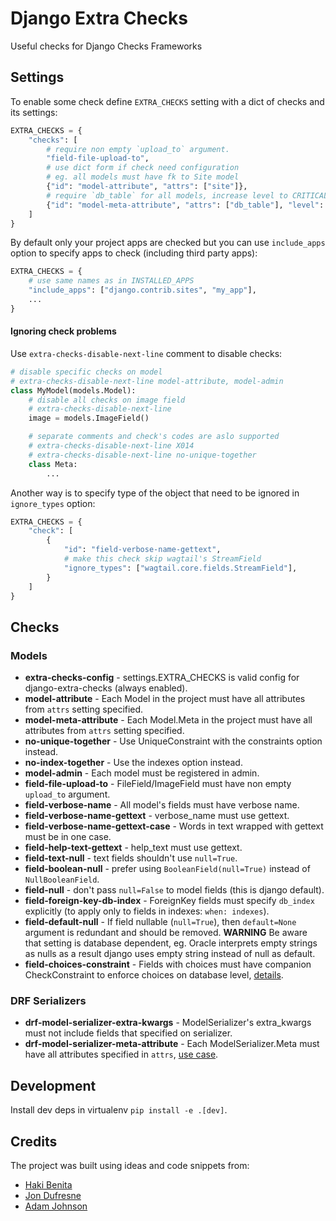# Django Extra Checks

Useful checks for Django Checks Frameworks

## Settings

To enable some check define `EXTRA_CHECKS` setting with a dict of checks and its settings:

```python
EXTRA_CHECKS = {
    "checks": [
        # require non empty `upload_to` argument.
        "field-file-upload-to",
        # use dict form if check need configuration
        # eg. all models must have fk to Site model
        {"id": "model-attribute", "attrs": ["site"]},
        # require `db_table` for all models, increase level to CRITICAL
        {"id": "model-meta-attribute", "attrs": ["db_table"], "level": "CRITICAL"},
    ]
}
```

By default only your project apps are checked but you can use
`include_apps` option to specify apps to check (including third party apps):

```python
EXTRA_CHECKS = {
    # use same names as in INSTALLED_APPS
    "include_apps": ["django.contrib.sites", "my_app"],
    ...
}
```

#### Ignoring check problems

Use `extra-checks-disable-next-line` comment to disable checks:

```python
# disable specific checks on model
# extra-checks-disable-next-line model-attribute, model-admin
class MyModel(models.Model):
    # disable all checks on image field
    # extra-checks-disable-next-line
    image = models.ImageField()

    # separate comments and check's codes are aslo supported
    # extra-checks-disable-next-line X014
    # extra-checks-disable-next-line no-unique-together
    class Meta:
        ...
```

Another way is to specify type of the object that need to be ignored in `ignore_types` option:

```python
EXTRA_CHECKS = {
    "check": [
        {
            "id": "field-verbose-name-gettext",
            # make this check skip wagtail's StreamField
            "ignore_types": ["wagtail.core.fields.StreamField"],
        }
    ]
}
```

## Checks

### Models

- **extra-checks-config** - settings.EXTRA_CHECKS is valid config for django-extra-checks (always enabled).
- **model-attribute** - Each Model in the project must have all attributes from `attrs` setting specified.
- **model-meta-attribute** - Each Model.Meta in the project must have all attributes from `attrs` setting specified.
- **no-unique-together** - Use UniqueConstraint with the constraints option instead.
- **no-index-together** - Use the indexes option instead.
- **model-admin** - Each model must be registered in admin.
- **field-file-upload-to** - FileField/ImageField must have non empty `upload_to` argument.
- **field-verbose-name** - All model's fields must have verbose name.
- **field-verbose-name-gettext** - verbose_name must use gettext.
- **field-verbose-name-gettext-case** - Words in text wrapped with gettext must be in one case.
- **field-help-text-gettext** - help_text must use gettext.
- **field-text-null** - text fields shouldn't use `null=True`.
- **field-boolean-null** - prefer using `BooleanField(null=True)` instead of `NullBooleanField`.
- **field-null** - don't pass `null=False` to model fields (this is django default).
- **field-foreign-key-db-index** - ForeignKey fields must specify `db_index` explicitly (to apply only to fields in indexes: `when: indexes`).
- **field-default-null** - If field nullable (`null=True`), then
  `default=None` argument is redundant and should be removed.
  **WARNING** Be aware that setting is database dependent,
  eg. Oracle interprets empty strings as nulls as a result
  django uses empty string instead of null as default.
- **field-choices-constraint** - Fields with choices must have companion CheckConstraint to enforce choices on database level, [details](https://adamj.eu/tech/2020/01/22/djangos-field-choices-dont-constrain-your-data/).

### DRF Serializers

- **drf-model-serializer-extra-kwargs** - ModelSerializer's extra_kwargs must not include fields that specified on serializer.
- **drf-model-serializer-meta-attribute** - Each ModelSerializer.Meta must have all attributes specified in `attrs`, [use case](https://hakibenita.com/django-rest-framework-slow#bonus-forcing-good-habits).

## Development

Install dev deps in virtualenv `pip install -e .[dev]`.

## Credits

The project was built using ideas and code snippets from:

- [Haki Benita](https://medium.com/@hakibenita/automating-the-boring-stuff-in-django-using-the-check-framework-3495fb550a6a)
- [Jon Dufresne](https://github.com/jdufresne/django-check-admin)
- [Adam Johnson](https://adamj.eu/tech/2020/01/22/djangos-field-choices-dont-constrain-your-data/)
